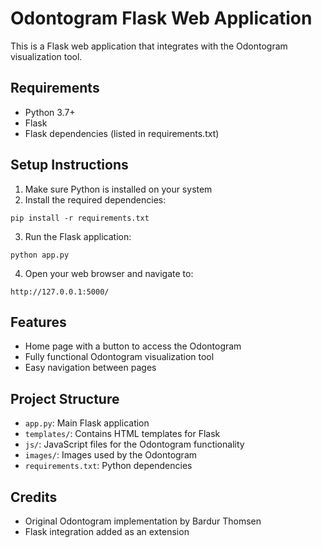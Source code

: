 # Odontogram Flask Web Application

This is a Flask web application that integrates with the Odontogram visualization tool.

## Requirements

- Python 3.7+
- Flask
- Flask dependencies (listed in requirements.txt)

## Setup Instructions

1. Make sure Python is installed on your system
2. Install the required dependencies:

```
pip install -r requirements.txt
```

3. Run the Flask application:

```
python app.py
```

4. Open your web browser and navigate to:

```
http://127.0.0.1:5000/
```

## Features

- Home page with a button to access the Odontogram
- Fully functional Odontogram visualization tool
- Easy navigation between pages

## Project Structure

- `app.py`: Main Flask application
- `templates/`: Contains HTML templates for Flask
- `js/`: JavaScript files for the Odontogram functionality
- `images/`: Images used by the Odontogram
- `requirements.txt`: Python dependencies

## Credits

- Original Odontogram implementation by Bardur Thomsen
- Flask integration added as an extension
